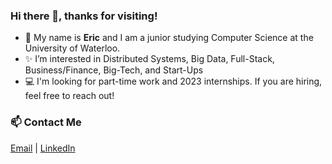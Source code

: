 ### Hi there 👋, thanks for visiting!
- 🤝 My name is **Eric** and I am a junior studying Computer Science at the University of Waterloo.
- ✨ I’m interested in Distributed Systems, Big Data, Full-Stack, Business/Finance, Big-Tech, and Start-Ups
- 💻 I'm looking for part-time work and 2023 internships. If you are hiring, feel free to reach out!

### 📫 Contact Me 
[Email](mailto:eric__1234@outlook.com) | [LinkedIn](https://www.linkedin.com/in/ericl816)

<!---
ericl816/ericl816 is a ✨ special ✨ repository because its `README.md` (this file) appears on your GitHub profile.
You can click the Preview link to take a look at your changes.
--->
